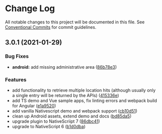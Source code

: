 # Change Log

All notable changes to this project will be documented in this file.
See [Conventional Commits](https://conventionalcommits.org) for commit guidelines.

## 3.0.1 (2021-01-29)


### Bug Fixes

* **android:** add missing administrative area ([86b78e3](https://github.com/nativescript-community/geocoding/commit/86b78e312f2bed5f027fa9c88ed7c49ad8c630f0))


### Features

* add functionality to retrieve multiple location hits (although usually only a single entry will be returned by the APIs) ([415336e](https://github.com/nativescript-community/geocoding/commit/415336e963d4f80d898229507f052eef90e07c22))
* add TS demo and Vue sample apps, fix linting errors and webpack build for Angular ([e1a9520](https://github.com/nativescript-community/geocoding/commit/e1a9520302e44294af71d6f505aea2cad0544cbc))
* add vanilla Nativescript demo and webpack support ([cb10d51](https://github.com/nativescript-community/geocoding/commit/cb10d51957a854b5cc07077d5094447320e7599d))
* clean up Android assets, extend demo and docs ([bd85da5](https://github.com/nativescript-community/geocoding/commit/bd85da54248d212916935ebdd38c3555195c3bec))
* upgrade plugin to NativeScriipt 7 ([86dbc41](https://github.com/nativescript-community/geocoding/commit/86dbc413c01571a4d0e8d65ac2db46d79b8e4f58))
* upgrade to NativeScript 6 ([b1d0dba](https://github.com/nativescript-community/geocoding/commit/b1d0dbafa95b94eb86ce0d9f02288da025477acf))
